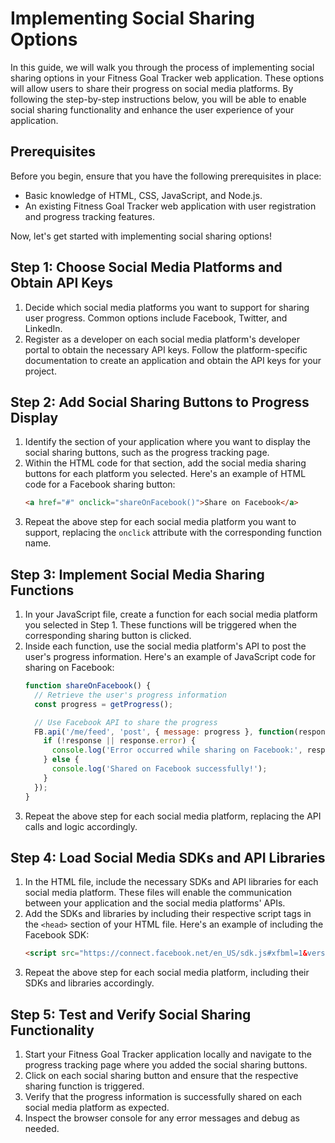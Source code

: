 # Implementing Social Sharing Options

In this guide, we will walk you through the process of implementing social sharing options in your Fitness Goal Tracker web application. These options will allow users to share their progress on social media platforms. By following the step-by-step instructions below, you will be able to enable social sharing functionality and enhance the user experience of your application.

## Prerequisites
Before you begin, ensure that you have the following prerequisites in place:
- Basic knowledge of HTML, CSS, JavaScript, and Node.js.
- An existing Fitness Goal Tracker web application with user registration and progress tracking features.

Now, let's get started with implementing social sharing options!

## Step 1: Choose Social Media Platforms and Obtain API Keys
1. Decide which social media platforms you want to support for sharing user progress. Common options include Facebook, Twitter, and LinkedIn.
2. Register as a developer on each social media platform's developer portal to obtain the necessary API keys. Follow the platform-specific documentation to create an application and obtain the API keys for your project.

## Step 2: Add Social Sharing Buttons to Progress Display
1. Identify the section of your application where you want to display the social sharing buttons, such as the progress tracking page.
2. Within the HTML code for that section, add the social media sharing buttons for each platform you selected. Here's an example of HTML code for a Facebook sharing button:
    ```html
    <a href="#" onclick="shareOnFacebook()">Share on Facebook</a>
    ```
3. Repeat the above step for each social media platform you want to support, replacing the `onclick` attribute with the corresponding function name.

## Step 3: Implement Social Media Sharing Functions
1. In your JavaScript file, create a function for each social media platform you selected in Step 1. These functions will be triggered when the corresponding sharing button is clicked.
2. Inside each function, use the social media platform's API to post the user's progress information. Here's an example of JavaScript code for sharing on Facebook:
    ```javascript
    function shareOnFacebook() {
      // Retrieve the user's progress information
      const progress = getProgress();
    
      // Use Facebook API to share the progress
      FB.api('/me/feed', 'post', { message: progress }, function(response) {
        if (!response || response.error) {
          console.log('Error occurred while sharing on Facebook:', response && response.error);
        } else {
          console.log('Shared on Facebook successfully!');
        }
      });
    }
    ```
3. Repeat the above step for each social media platform, replacing the API calls and logic accordingly.

## Step 4: Load Social Media SDKs and API Libraries
1. In the HTML file, include the necessary SDKs and API libraries for each social media platform. These files will enable the communication between your application and the social media platforms' APIs.
2. Add the SDKs and libraries by including their respective script tags in the `<head>` section of your HTML file. Here's an example of including the Facebook SDK:
    ```html
    <script src="https://connect.facebook.net/en_US/sdk.js#xfbml=1&version=v3.0"></script>
    ```
3. Repeat the above step for each social media platform, including their SDKs and libraries accordingly.

## Step 5: Test and Verify Social Sharing Functionality
1. Start your Fitness Goal Tracker application locally and navigate to the progress tracking page where you added the social sharing buttons.
2. Click on each social sharing button and ensure that the respective sharing function is triggered.
3. Verify that the progress information is successfully shared on each social media platform as expected.
4. Inspect the browser console for any error messages and debug as needed.
